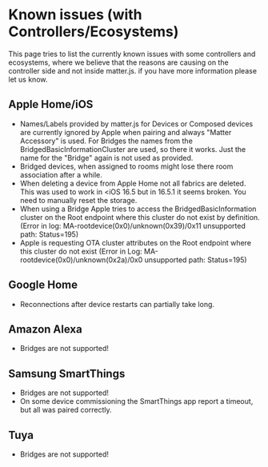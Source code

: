 # Known issues (with Controllers/Ecosystems)

This page tries to list the currently known issues with some controllers and ecosystems, where we believe that the 
reasons are causing on the controller side and not inside matter.js. if you have more information please let us know.

## Apple Home/iOS
* Names/Labels provided by matter.js for Devices or Composed devices are currently ignored by Apple when pairing and always "Matter Accessory" is used. For Bridges the names from the BridgedBasicInformationCluster are used, so there it works. Just the name for the "Bridge" again is not used as provided.
* Bridged devices, when assigned to rooms might lose there room association after a while.
* When deleting a device from Apple Home not all fabrics are deleted. This was used to work in <iOS 16.5 but in 16.5.1 it seems broken. You need to manually reset the storage.
* When using a Bridge Apple tries to access the BridgedBasicInformation cluster on the Root endpoint where this cluster do not exist by definition. (Error in log: MA-rootdevice(0x0)/unknown(0x39)/0x11 unsupported path: Status=195)
* Apple is requesting OTA cluster attributes on the Root endpoint where this cluster do not exist (Error in Log: MA-rootdevice(0x0)/unknown(0x2a)/0x0 unsupported path: Status=195)

## Google Home
* Reconnections after device restarts can partially take long.

## Amazon Alexa
* Bridges are not supported!

## Samsung SmartThings
* Bridges are not supported!
* On some device commissioning the SmartThings app report a timeout, but all was paired correctly.

## Tuya
* Bridges are not supported!
